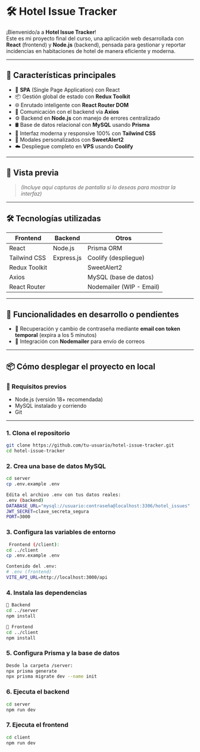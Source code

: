 # 🛠️ Hotel Issue Tracker

¡Bienvenido/a a **Hotel Issue Tracker**!  
Este es mi proyecto final del curso, una aplicación web desarrollada con **React** (frontend) y **Node.js** (backend), pensada para gestionar y reportar incidencias en habitaciones de hotel de manera eficiente y moderna.

---

## 🚀 Características principales

-   🔄 **SPA** (Single Page Application) con React
-   📦 Gestión global de estado con **Redux Toolkit**
-   🌐 Enrutado inteligente con **React Router DOM**
-   📡 Comunicación con el backend vía **Axios**
-   ⚙️ Backend en **Node.js** con manejo de errores centralizado
-   🛢️ Base de datos relacional con **MySQL** usando **Prisma**
-   🧩 Interfaz moderna y responsive 100% con **Tailwind CSS**
-   📲 Modales personalizados con **SweetAlert2**
-   ☁️ Despliegue completo en **VPS** usando **Coolify**

---

## 📸 Vista previa

> _(Incluye aquí capturas de pantalla si lo deseas para mostrar la interfaz)_

---

## 🛠️ Tecnologías utilizadas

| Frontend      | Backend    | Otros                    |
| ------------- | ---------- | ------------------------ |
| React         | Node.js    | Prisma ORM               |
| Tailwind CSS  | Express.js | Coolify (despliegue)     |
| Redux Toolkit |            | SweetAlert2              |
| Axios         |            | MySQL (base de datos)    |
| React Router  |            | Nodemailer (WIP - Email) |

---

## 🧪 Funcionalidades en desarrollo o pendientes

-   🔐 Recuperación y cambio de contraseña mediante **email con token temporal** (expira a los 5 minutos)
-   📧 Integración con **Nodemailer** para envío de correos

---

## 📦 Cómo desplegar el proyecto en local

### 🔁 Requisitos previos

-   Node.js (versión 18+ recomendada)
-   MySQL instalado y corriendo
-   Git

---

### 1. Clona el repositorio

```bash
git clone https://github.com/tu-usuario/hotel-issue-tracker.git
cd hotel-issue-tracker
```

### 2. Crea una base de datos MySQL
```bash
cd server
cp .env.example .env

Edita el archivo .env con tus datos reales:
.env (backend)
DATABASE_URL="mysql://usuario:contraseña@localhost:3306/hotel_issues"
JWT_SECRET=clave_secreta_segura
PORT=3000

```

### 3. Configura las variables de entorno

```bash
 Frontend (/client):
cd ../client
cp .env.example .env

Contenido del .env:
# .env (frontend)
VITE_API_URL=http://localhost:3000/api

```
### 4. Instala las dependencias
```bash
🔧 Backend
cd ../server
npm install

🎨 Frontend
cd ../client
npm install

```

### 5. Configura Prisma y la base de datos

```bash
Desde la carpeta /server:
npx prisma generate
npx prisma migrate dev --name init

```

### 6. Ejecuta el backend

```bash
cd server
npm run dev

```

### 7. Ejecuta el frontend

```bash
cd client
npm run dev

```
